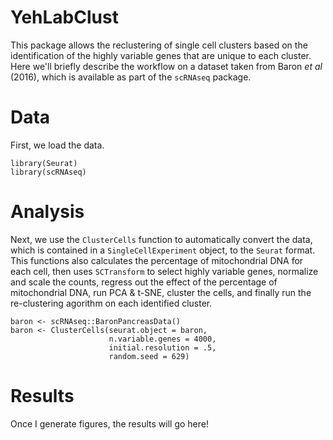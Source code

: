 # YehLabClust
This package allows the reclustering of single cell clusters based on the identification of the highly variable genes that are unique to each cluster. Here we'll briefly describe the workflow on a dataset taken from Baron *et al* (2016), which is available as part of the `scRNAseq` package. 

# Data
First, we load the data.
```{r}
library(Seurat)
library(scRNAseq)
```
# Analysis
Next, we use the `ClusterCells` function to automatically convert the data, which is contained in a `SingleCellExperiment` object, to the `Seurat` format. This functions also calculates the percentage of mitochondrial DNA for each cell, then uses `SCTransform` to select highly variable genes, normalize and scale the counts, regress out the effect of the percentage of mitochondrial DNA, run PCA & t-SNE, cluster the cells, and finally run the re-clustering agorithm on each identified cluster. 
```{r}
baron <- scRNAseq::BaronPancreasData()
baron <- ClusterCells(seurat.object = baron, 
                      n.variable.genes = 4000, 
                      initial.resolution = .5, 
                      random.seed = 629)
```

# Results
Once I generate figures, the results will go here! 

